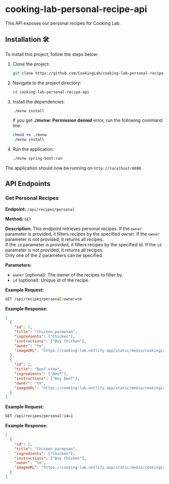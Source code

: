 # cooking-lab-personal-recipe-api

This API exposes our personal recipes for Cooking Lab.

## Installation 🛠️

To install this project, follow the steps below:

1. Clone the project:
    ```sh
    git clone https://github.com/CookingLab/cooking-lab-personal-recipe-api.git
    ```

2. Navigate to the project directory:
    ```sh
    cd cooking-lab-personal-recipe-api
    ```

3. Install the dependencies:
    ```sh
    ./mvnw install
    ```
   If you get **./mvnw: Permission denied** error, run the following command line:
   ```sh
   chmod +x ./mvnw
   ./mvnw install
   ```

4. Run the application:
    ```sh
    ./mvnw spring-boot:run
    ```

The application should now be running on `http://localhost:8080`.

## API Endpoints

### Get Personal Recipes

**Endpoint:** `/api/recipes/personal`

**Method:** `GET`

**Description:** This endpoint retrieves personal recipes. If the `owner` parameter is provided, it filters recipes by the specified owner. If the `owner` parameter is not provided, it returns all recipes.   
If the `id` parameter is provided, it filters recipes by the specified id. If the `id` parameter is not provided, it returns all recipes.   
Only one of the 2 parameters can be specified.   

**Parameters:**

- `owner` (optional): The owner of the recipes to filter by.
- `id` (optional): Unique id of the recipe.

**Example Request:**

```sh
GET /api/recipes/personal?owner=tm
```

**Example Response:**

```json
[
  {
    "id": 1,
    "title": "Chicken parmesan",
    "ingredients": ["Chicken"],
    "instructions": ["Buy Chicken"],
    "owner": "tm",
    "imageURL": "https://cooking-lab.netlify.app/static/media/cookingLabLogo2.9ecf8f57e651fb475f8b.png"
  },
  {
    "id": 2,
    "title": "Beef stew",
    "ingredients": ["Beef"],
    "instructions": ["Buy Beef"],
    "owner": "tm",
    "imageURL": "https://cooking-lab.netlify.app/static/media/cookingLabLogo2.9ecf8f57e651fb475f8b.png"
  }
]
```

**Example Request:**

```sh
GET /api/recipes/personal?id=1
```

**Example Response:**

```json
[
  {
    "id": 1,
    "title": "Chicken parmesan",
    "ingredients": ["Chicken"],
    "instructions": ["Buy Chicken"],
    "owner": "tm",
    "imageURL": "https://cooking-lab.netlify.app/static/media/cookingLabLogo2.9ecf8f57e651fb475f8b.png"
  }
]
```
